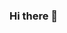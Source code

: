 ### Hi there 👋

<!--
**cabelinho1007/cabelinho1007** is a ✨ _special_ ✨ repository because its `README.md` (this file) appears on your GitHub profile.

Here are some ideas to get you started:

- 🔭 I’m currently working on ... em uma fabrica
- 🌱 I’m currently learning ... editar
- 👯 I’m looking to collaborate on ... ajudar as pessoas
- 🤔 I’m looking for help with ... tudo
- 💬 Ask me about ... tudo
- 📫 How to reach me: ... por mensagens
- 😄 Pronouns: ... nao sei
- ⚡ Fun fact: ... nada
-->
